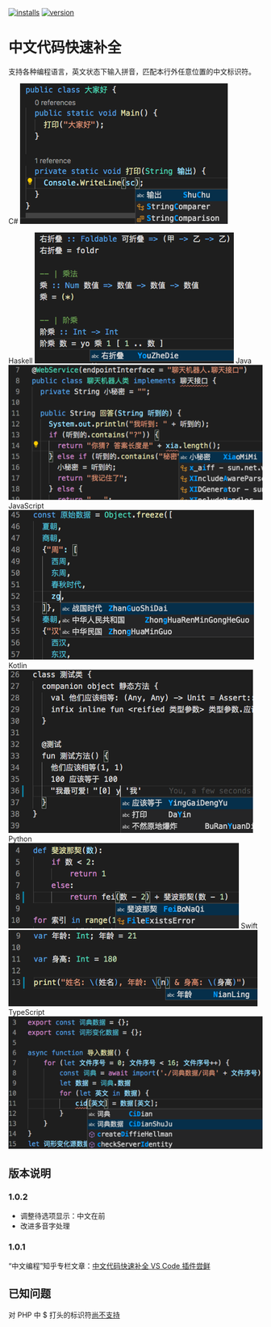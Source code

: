 [![installs](https://vsmarketplacebadge.apphb.com/installs/CodeInChinese.ChineseInputAssistant.svg?style=flat-square)](https://marketplace.visualstudio.com/items?itemName=CodeInChinese.ChineseInputAssistant)
[![version](https://vsmarketplacebadge.apphb.com/version/CodeInChinese.ChineseInputAssistant.svg?style=flat-square)](https://marketplace.visualstudio.com/items?itemName=CodeInChinese.ChineseInputAssistant)

# 中文代码快速补全

支持各种编程语言，英文状态下输入拼音，匹配本行外任意位置的中文标识符。

C#
![演示](截图/演示_c.png)

Haskell
![演示](截图/演示_Haskell.png)
Java
![演示](截图/演示_Java.png)
JavaScript
![演示](截图/演示_JS.png)
Kotlin
![演示](截图/演示_Kotlin.png)
Python
![演示](截图/演示_Python.png)
Swift
![演示](截图/演示_Swift.png)
TypeScript
![演示](截图/演示_TS.png)

## 版本说明

### 1.0.2

- 调整待选项显示：中文在前
- 改进多音字处理

### 1.0.1

“中文编程”知乎专栏文章：[中文代码快速补全 VS Code 插件尝鲜](https://zhuanlan.zhihu.com/p/138708196)

## 已知问题

对 PHP 中 $ 打头的标识符[尚不支持](https://github.com/program-in-chinese/vscode_Chinese_Input_Assistant/issues/1)

